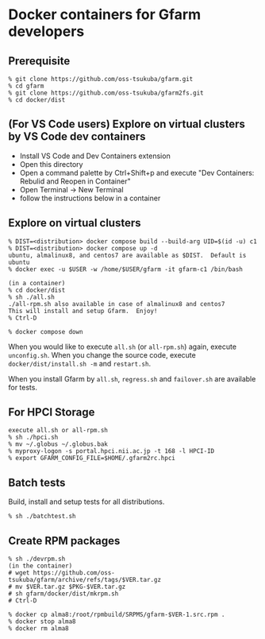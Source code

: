 # Docker containers for Gfarm developers

## Prerequisite

    % git clone https://github.com/oss-tsukuba/gfarm.git
    % cd gfarm
    % git clone https://github.com/oss-tsukuba/gfarm2fs.git
    % cd docker/dist

## (For VS Code users) Explore on virtual clusters by VS Code dev containers

- Install VS Code and Dev Containers extension
- Open this directory
- Open a command palette by Ctrl+Shift+p and execute "Dev Containers: Rebulid and Reopen in Container"
- Open Terminal -> New Terminal
- follow the instructions below in a container

## Explore on virtual clusters

    % DIST=<distribution> docker compose build --build-arg UID=$(id -u) c1
    % DIST=<distribution> docker compose up -d
    ubuntu, almalinux8, and centos7 are available as $DIST.  Default is ubuntu
    % docker exec -u $USER -w /home/$USER/gfarm -it gfarm-c1 /bin/bash

    (in a container)
    % cd docker/dist
    % sh ./all.sh
    ./all-rpm.sh also available in case of almalinux8 and centos7
    This will install and setup Gfarm.  Enjoy!
    % Ctrl-D

    % docker compose down

When you would like to execute `all.sh` (or `all-rpm.sh`) again, execute `unconfig.sh`.  When you change the source code, execute `docker/dist/install.sh -m` and `restart.sh`.

When you install Gfarm by `all.sh`, `regress.sh` and `failover.sh` are available for tests.

## For HPCI Storage

    execute all.sh or all-rpm.sh
    % sh ./hpci.sh
    % mv ~/.globus ~/.globus.bak
    % myproxy-logon -s portal.hpci.nii.ac.jp -t 168 -l HPCI-ID
    % export GFARM_CONFIG_FILE=$HOME/.gfarm2rc.hpci

## Batch tests

Build, install and setup tests for all distributions.

    % sh ./batchtest.sh

## Create RPM packages

    % sh ./devrpm.sh
    (in the container)
    # wget https://github.com/oss-tsukuba/gfarm/archive/refs/tags/$VER.tar.gz
    # mv $VER.tar.gz $PKG-$VER.tar.gz
    # sh gfarm/docker/dist/mkrpm.sh
    # Ctrl-D

    % docker cp alma8:/root/rpmbuild/SRPMS/gfarm-$VER-1.src.rpm .
    % docker stop alma8
    % docker rm alma8
